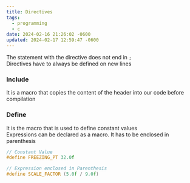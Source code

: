 ```yaml
---
title: Directives
tags:
  - programming
  - c
date: 2024-02-16 21:26:02 -0600
updated: 2024-02-17 12:59:47 -0600
---
```


The statement with the directive does not end in `;`  
Directives have to always be defined on new lines

### Include
It is a macro that copies the content of the header into our code before compilation

### Define
It is the macro that is used to define constant values  
Expressions can be declared as a macro. It has to be enclosed in parenthesis

```c
// Constant Value
#define FREEZING_PT 32.0f

// Expression enclosed in Parenthesis
#define SCALE_FACTOR (5.0f / 9.0f)
```
